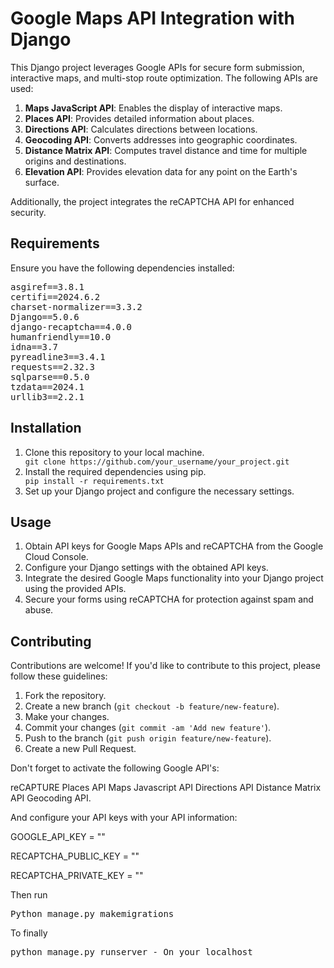 <!DOCTYPE html>
<html lang="en">
<head>
    <meta charset="UTF-8">
    <meta name="viewport" content="width=device-width, initial-scale=1.0">
</head>
<body>

<h1>Google Maps API Integration with Django</h1>

<p>This Django project leverages Google APIs for secure form submission, interactive maps, and multi-stop route optimization. The following APIs are used:</p>

<ol>
    <li><strong>Maps JavaScript API</strong>: Enables the display of interactive maps.</li>
    <li><strong>Places API</strong>: Provides detailed information about places.</li>
    <li><strong>Directions API</strong>: Calculates directions between locations.</li>
    <li><strong>Geocoding API</strong>: Converts addresses into geographic coordinates.</li>
    <li><strong>Distance Matrix API</strong>: Computes travel distance and time for multiple origins and destinations.</li>
    <li><strong>Elevation API</strong>: Provides elevation data for any point on the Earth's surface.</li>
</ol>

<p>Additionally, the project integrates the reCAPTCHA API for enhanced security.</p>

<h2>Requirements</h2>

<p>Ensure you have the following dependencies installed:</p>

<pre>
asgiref==3.8.1
certifi==2024.6.2
charset-normalizer==3.3.2
Django==5.0.6
django-recaptcha==4.0.0
humanfriendly==10.0
idna==3.7
pyreadline3==3.4.1
requests==2.32.3
sqlparse==0.5.0
tzdata==2024.1
urllib3==2.2.1
</pre>

<h2>Installation</h2>

<ol>
    <li>Clone this repository to your local machine.</li>
    <code>git clone https://github.com/your_username/your_project.git</code>
    <li>Install the required dependencies using pip.</li>
    <code>pip install -r requirements.txt</code>
    <li>Set up your Django project and configure the necessary settings.</li>
</ol>

<h2>Usage</h2>

<ol>
    <li>Obtain API keys for Google Maps APIs and reCAPTCHA from the Google Cloud Console.</li>
    <li>Configure your Django settings with the obtained API keys.</li>
    <li>Integrate the desired Google Maps functionality into your Django project using the provided APIs.</li>
    <li>Secure your forms using reCAPTCHA for protection against spam and abuse.</li>
</ol>

<h2>Contributing</h2>

<p>Contributions are welcome! If you'd like to contribute to this project, please follow these guidelines:</p>

<ol>
    <li>Fork the repository.</li>
    <li>Create a new branch (<code>git checkout -b feature/new-feature</code>).</li>
    <li>Make your changes.</li>
    <li>Commit your changes (<code>git commit -am 'Add new feature'</code>).</li>
    <li>Push to the branch (<code>git push origin feature/new-feature</code>).</li>
    <li>Create a new Pull Request.</li>
</ol>


</body>
</html>

Don't forget to activate the following Google API's:

reCAPTURE Places API Maps Javascript API Directions API Distance Matrix API Geocoding API.

And configure your API keys with your API information:

GOOGLE_API_KEY = ""

RECAPTCHA_PUBLIC_KEY = ""

RECAPTCHA_PRIVATE_KEY = ""

Then run

<pre>
Python manage.py makemigrations
</pre>

To finally
<pre>
python manage.py runserver - On your localhost
</pre>


